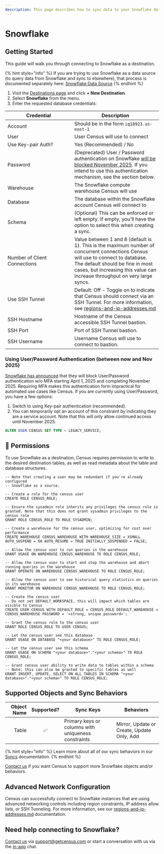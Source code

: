 ```yaml
---
description: This page describes how to sync data to your Snowflake data warehouse.
---
```


# Snowflake

## Getting Started <a href="#getting-started" id="getting-started"></a>

This guide will walk you through connecting to Snowflake as a destination.

{% hint style="info" %}
If you are trying to use Snowflake as a data source (to query data from Snowflake and sync to elsewhere), that process is documented separately here: [Snowflake Data Source](../sources/available-sources/snowflake.md)
{% endhint %}

1. Visit the [Destinations page](https://app.getcensus.com/destinations) and click **+ New Destination**.
2. Select **Snowflake** from the menu.
3. Enter the requested database credentials:

<table><thead><tr><th width="203">Credential</th><th>Description</th></tr></thead><tbody><tr><td>Account</td><td>Should be in the form <code>iq18923.us-east-1</code></td></tr><tr><td>User</td><td>User Census will use to connect</td></tr><tr><td>Use Key-pair Auth?</td><td>Yes (Recommended) / No</td></tr><tr><td>Password</td><td>(Deprecated) User / Password authentication on Snowflake <a href="https://www.snowflake.com/en/blog/blocking-single-factor-password-authentification/">will be blocked November 2025</a>. If you intend to use this authentication mechanism, see the section below.</td></tr><tr><td>Warehouse</td><td>The Snowflake compute warehouse Census will use</td></tr><tr><td>Database</td><td>The database within the Snowflake account Census will connect to</td></tr><tr><td>Schema</td><td>(Optional) This can be enforced or left empty. If empty, you'll have the option to select this when creating a sync.</td></tr><tr><td>Number of Client Connections</td><td>Value between 1 and 8 (default is 1). This is the maximum number of concurrent connections Census will use to connect to database. The default should be fine in most cases, but increasing this value can increase throughput on very large syncs.</td></tr><tr><td>Use SSH Tunnel</td><td>Default: Off - Toggle on to indicate that Census should connect via an SSH Tunnel. For more information, see <a data-mention href="../misc/security-and-privacy/regions-and-ip-addresses.md">regions-and-ip-addresses.md</a></td></tr><tr><td>SSH Hostname</td><td>Hostname of the Census accessible SSH Tunnel bastion.</td></tr><tr><td>SSH Port</td><td>Port of SSH Tunnel bastion.</td></tr><tr><td>SSH Username</td><td>Username Census will use to connect to bastion.</td></tr></tbody></table>

### Using User/Password Authentication (between now and Nov 2025)

[Snowflake has announced](https://www.snowflake.com/en/blog/blocking-single-factor-password-authentification/) that they will block User/Password authentication w/o MFA starting April 1, 2025 and completing November 2025. Requiring MFA makes this authentication form impractical for automated use cases like Census. If you are currently using User/Password, you have a few options:

1. Switch to using Key-pair authentication (recommended).
2. You can temporarily opt an account of this constraint by indicating they are a service account. Note that this will only allow continued access until November 2025.

```sql
ALTER USER CENSUS SET TYPE = LEGACY_SERVICE;
```

## 🔑 Permissions

To use Snowflake as a destination, Census requires permission to write to the desired destination tables, as well as read metadata about the table and database structures.

```
-- Note that creating a user may be redundant if you're already configured
-- Snowflake as a source.

-- Create a role for the census user
CREATE ROLE CENSUS_ROLE;

-- Ensure the sysadmin role inherits any privileges the census role is granted. Note that this does not grant sysadmin privileges to the census role
GRANT ROLE CENSUS_ROLE TO ROLE SYSADMIN;

-- Create a warehouse for the census user, optimizing for cost over performance
CREATE WAREHOUSE CENSUS_WAREHOUSE WITH WAREHOUSE_SIZE = XSMALL AUTO_SUSPEND = 60 AUTO_RESUME = TRUE INITIALLY_SUSPENDED = FALSE;

-- Allow the census user to run queries in the warehouse
GRANT USAGE ON WAREHOUSE CENSUS_WAREHOUSE TO ROLE CENSUS_ROLE;

-- Allow the census user to start and stop the warehouse and abort running queries in the warehouse
GRANT OPERATE ON WAREHOUSE CENSUS_WAREHOUSE TO ROLE CENSUS_ROLE;

-- Allow the census user to see historical query statistics on queries in its warehouse
GRANT MONITOR ON WAREHOUSE CENSUS_WAREHOUSE TO ROLE CENSUS_ROLE;

-- Create the census user
-- Do not set DEFAULT_WORKSPACE, this will impact which tables are visible to Census
CREATE USER CENSUS WITH DEFAULT_ROLE = CENSUS_ROLE DEFAULT_WAREHOUSE = CENSUS_WAREHOUSE PASSWORD = '<strong, unique password>';

-- Grant the census role to the census user
GRANT ROLE CENSUS_ROLE TO USER CENSUS;

-- Let the census user see this database
GRANT USAGE ON DATABASE "<your database>" TO ROLE CENSUS_ROLE;

-- Let the census user see this schema
GRANT USAGE ON SCHEMA "<your database>"."<your schema>" TO ROLE CENSUS_ROLE;

-- Grant census user ability to write data to tables within a schema
-- Note: this can also be granted to specific tables as well
GRANT INSERT, UPDATE, SELECT ON ALL TABLES IN SCHEMA "<your database>"."<your schema>" TO ROLE CENSUS_ROLE;
```

## Supported Objects and Sync Behaviors <a href="#supported-objects-and-sync-behaviors" id="supported-objects-and-sync-behaviors"></a>

| **Object Name** | **Supported?** | **Sync Keys**                                       | **Behaviors**                              |
| --------------: | :------------: | --------------------------------------------------- | ------------------------------------------ |
|           Table |        ✅       | Primary keys or columns with uniqueness constraints | Mirror, Update or Create, Update Only, Add |

{% hint style="info" %}
Learn more about all of our sync behaviors in our [Syncs](../syncs/overview.md) documentation.
{% endhint %}

[Contact us](mailto:support@getcensus.com) if you want Census to support more Snowflake objects and/or behaviors.

## Advanced Network Configuration

Census can successfully connect to Snowflake instances that are using advanced networking controls including region constraints, IP address allow lists, or SSH Tunneling. For more information, see our [regions-and-ip-addresses.md](../misc/security-and-privacy/regions-and-ip-addresses.md "mention") documentation.

## Need help connecting to Snowflake?

[Contact us](mailto:support@getcensus.com) via support@getcensus.com or start a conversation with us via the [in-app](https://app.getcensus.com) chat.
